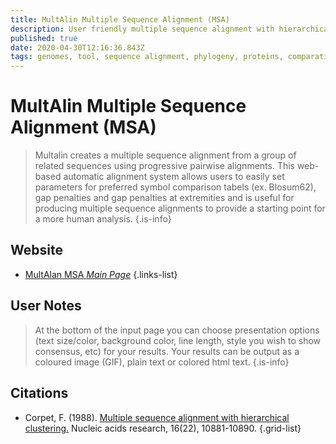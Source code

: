 ```yaml
---
title: MultAlin Multiple Sequence Alignment (MSA)
description: User friendly multiple sequence alignment with hierarchical clustering.
published: true
date: 2020-04-30T12:16:36.843Z
tags: genomes, tool, sequence alignment, phylogeny, proteins, comparative genomics, conservation
---
```


# MultAlin Multiple Sequence Alignment (MSA)

>  Multalin creates a multiple sequence alignment from a group of related sequences using progressive pairwise alignments.
&NewLine;
This web-based automatic alignment system allows users to easily set parameters for preferred symbol comparison tabels (ex. Blosum62), gap penalties and gap penalties at extremities and is useful for producing multiple sequence alignments to provide a starting point for a more human analysis. 
{.is-info}

## Website

- [MultAlan MSA *Main Page*](http://multalin.toulouse.inra.fr/multalin/)
{.links-list}

## User Notes
> At the bottom of the input page you can choose presentation options (text size/color, background color, line length, style you wish to show consensus, etc) for your results. Your results can be output as a coloured image (GIF), plain text or colored html text.
{.is-info}

## Citations

- Corpet, F. (1988). [Multiple sequence alignment with hierarchical clustering.](https://academic.oup.com/nar/article-abstract/16/22/10881/2378678) Nucleic acids research, 16(22), 10881-10890.
{.grid-list}